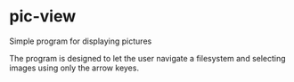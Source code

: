 # pic-view
Simple program for displaying pictures

The program is designed to let the user navigate a filesystem and selecting images using only the arrow keyes.
